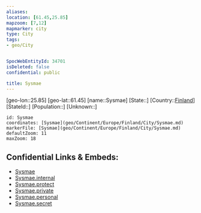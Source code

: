 ```yaml
---
aliases: 
location: [61.45,25.85]
mapzoom: [7,12] 
mapmarker: city 
type: City
tags:
- geo/City


SpocWebEntityId: 34701
isDeleted: false
confidential: public

title: Sysmae
---
```

[geo-lon::25.85]
[geo-lat::61.45]
[name::Sysmae]
[State::]
[Country::[Finland](geo/Continent/Europe/Finland.md)]
[StateId::]
[Population::]
[Unknown::]


```leaflet
id: Sysmae
coordinates: [Sysmae](geo/Continent/Europe/Finland/City/Sysmae.md)
markerFile: [Sysmae](geo/Continent/Europe/Finland/City/Sysmae.md)
defaultZoom: 11 
maxZoom: 18
```


## Confidential Links & Embeds: 
- [Sysmae](../../../../../../_public/geo/Continent/Europe/Finland/City/Sysmae.md) 
- [Sysmae.internal](../../../../../../_internal/geo/Continent/Europe/Finland/City/Sysmae.internal.md) 
- [Sysmae.protect](../../../../../../_protect/geo/Continent/Europe/Finland/City/Sysmae.protect.md) 
- [Sysmae.private](../../../../../../_private/geo/Continent/Europe/Finland/City/Sysmae.private.md) 
- [Sysmae.personal](../../../../../../_personal/geo/Continent/Europe/Finland/City/Sysmae.personal.md) 
- [Sysmae.secret](../../../../../../_secret/geo/Continent/Europe/Finland/City/Sysmae.secret.md) 
